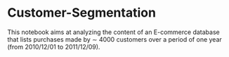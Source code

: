 # Customer-Segmentation
This notebook aims at analyzing the content of an E-commerce database that lists purchases made by  ∼  4000 customers over a period of one year (from 2010/12/01 to 2011/12/09). 
